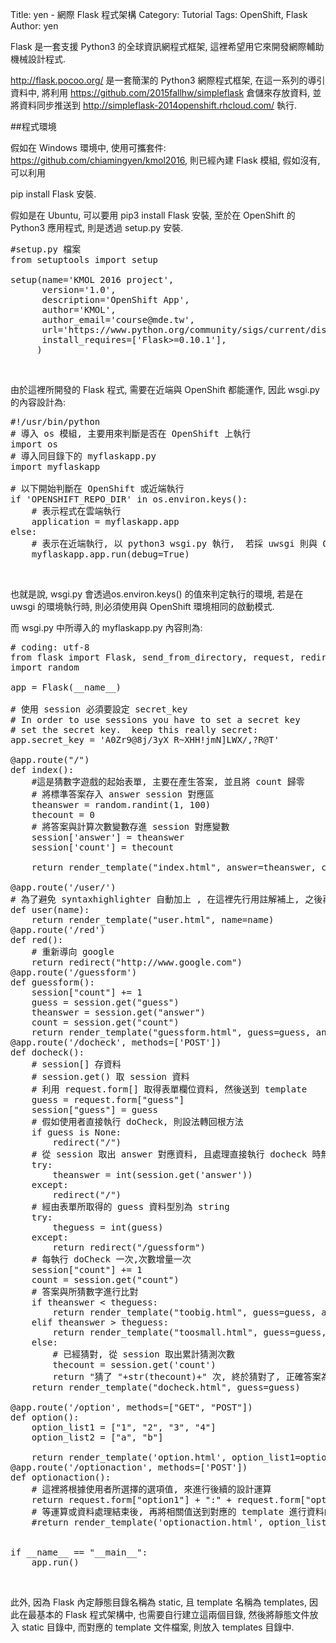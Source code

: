 Title: yen - 網際 Flask 程式架構
Category: Tutorial
Tags: OpenShift, Flask
Author: yen

Flask 是一套支援 Python3 的全球資訊網程式框架, 這裡希望用它來開發網際輔助機械設計程式.

<!-- PELICAN_END_SUMMARY -->

<http://flask.pocoo.org/> 是一套簡潔的 Python3 網際程式框架, 在這一系列的導引資料中, 將利用 <https://github.com/2015fallhw/simpleflask> 倉儲來存放資料, 並將資料同步推送到 <http://simpleflask-2014openshift.rhcloud.com/> 執行.

##程式環境

假如在 Windows 環境中, 使用可攜套件: <https://github.com/chiamingyen/kmol2016>, 則已經內建 Flask 模組, 假如沒有, 可以利用

pip install Flask 安裝.

假如是在 Ubuntu, 可以要用 pip3 install Flask 安裝, 至於在 OpenShift 的 Python3 應用程式, 則是透過 setup.py 安裝.

<pre class="brush: python;">
#setup.py 檔案
from setuptools import setup

setup(name='KMOL 2016 project',
      version='1.0',
      description='OpenShift App',
      author='KMOL',
      author_email='course@mde.tw',
      url='https://www.python.org/community/sigs/current/distutils-sig',
      install_requires=['Flask>=0.10.1'],
     )
</pre>
<br />

由於這裡所開發的 Flask 程式, 需要在近端與 OpenShift 都能運作, 因此 wsgi.py 的內容設計為:

<pre class="brush: python;">
#!/usr/bin/python
# 導入 os 模組, 主要用來判斷是否在 OpenShift 上執行
import os
# 導入同目錄下的 myflaskapp.py
import myflaskapp
    
# 以下開始判斷在 OpenShift 或近端執行
if 'OPENSHIFT_REPO_DIR' in os.environ.keys():
    # 表示程式在雲端執行
    application = myflaskapp.app
else:
    # 表示在近端執行, 以 python3 wsgi.py 執行,  若採 uwsgi 則與 Openshift 運作模式相同
    myflaskapp.app.run(debug=True)
</pre>
<br />

也就是說, wsgi.py  會透過os.environ.keys() 的值來判定執行的環境, 若是在 uwsgi 的環境執行時, 則必須使用與 OpenShift 環境相同的啟動模式.

而 wsgi.py 中所導入的 myflaskapp.py 內容則為:

<pre class="brush: python; html-script: false">
# coding: utf-8
from flask import Flask, send_from_directory, request, redirect, render_template, session, make_response
import random

app = Flask(__name__)

# 使用 session 必須要設定 secret_key
# In order to use sessions you have to set a secret key
# set the secret key.  keep this really secret:
app.secret_key = 'A0Zr9@8j/3yX R~XHH!jmN]LWX/,?R@T'

@app.route("/")
def index():
    #這是猜數字遊戲的起始表單, 主要在產生答案, 並且將 count 歸零
    # 將標準答案存入 answer session 對應區
    theanswer = random.randint(1, 100)
    thecount = 0
    # 將答案與計算次數變數存進 session 對應變數
    session['answer'] = theanswer
    session['count'] = thecount

    return render_template("index.html", answer=theanswer, count=thecount)

@app.route('/user/<name>')
# 為了避免 syntaxhighlighter 自動加上 </name>, 在這裡先行用註解補上, 之後再找解決方案
def user(name):
    return render_template("user.html", name=name)
@app.route('/red')
def red():
    # 重新導向 google
    return redirect("http://www.google.com")
@app.route('/guessform')
def guessform():
    session["count"] += 1
    guess = session.get("guess")
    theanswer = session.get("answer")
    count = session.get("count")
    return render_template("guessform.html", guess=guess, answer=theanswer, count=count)
@app.route('/docheck', methods=['POST'])
def docheck():
    # session[] 存資料
    # session.get() 取 session 資料
    # 利用 request.form[] 取得表單欄位資料, 然後送到 template
    guess = request.form["guess"]
    session["guess"] = guess
    # 假如使用者直接執行 doCheck, 則設法轉回根方法
    if guess is None:
        redirect("/")
    # 從 session 取出 answer 對應資料, 且處理直接執行 docheck 時無法取 session 值情況
    try:
        theanswer = int(session.get('answer'))
    except:
        redirect("/")
    # 經由表單所取得的 guess 資料型別為 string
    try:
        theguess = int(guess)
    except:
        return redirect("/guessform")
    # 每執行 doCheck 一次,次數增量一次
    session["count"] += 1
    count = session.get("count")
    # 答案與所猜數字進行比對
    if theanswer < theguess:
        return render_template("toobig.html", guess=guess, answer=theanswer, count=count)
    elif theanswer > theguess:
        return render_template("toosmall.html", guess=guess, answer=theanswer, count=count)
    else:
        # 已經猜對, 從 session 取出累計猜測次數
        thecount = session.get('count')
        return "猜了 "+str(thecount)+" 次, 終於猜對了, 正確答案為 "+str(theanswer)+": <a href='/'>再猜</a>"
    return render_template("docheck.html", guess=guess)
 
@app.route('/option', methods=["GET", "POST"])
def option():
    option_list1 = ["1", "2", "3", "4"]
    option_list2 = ["a", "b"]

    return render_template('option.html', option_list1=option_list1, option_list2=option_list2)
@app.route('/optionaction', methods=['POST'])
def optionaction():
    # 這裡將根據使用者所選擇的選項值, 來進行後續的設計運算
    return request.form["option1"] + ":" + request.form["option2"]
    # 等運算或資料處理結束後, 再將相關值送到對應的 template 進行資料的展示
    #return render_template('optionaction.html', option_list1=option_list1, option_list2=option_list2)
    

if __name__ == "__main__":
    app.run()
</pre>
<br />

此外, 因為 Flask 內定靜態目錄名稱為 static, 且 template 名稱為 templates, 因此在最基本的 Flask 程式架構中, 也需要自行建立這兩個目錄, 然後將靜態文件放入 static 目錄中, 而對應的  template 文件檔案, 則放入 templates 目錄中.